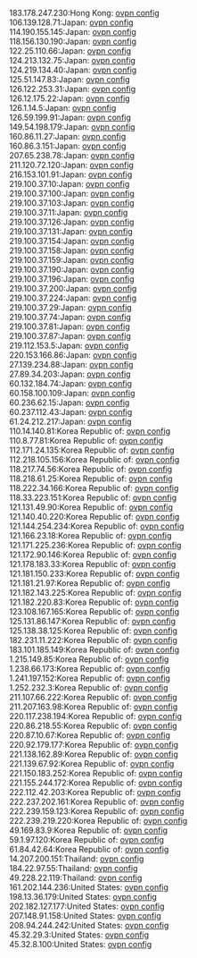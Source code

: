 183.178.247.230:Hong Kong: [ovpn config](vpn/183_178_247_230.ovpn)  
106.139.128.71:Japan: [ovpn config](vpn/106_139_128_71.ovpn)  
114.190.155.145:Japan: [ovpn config](vpn/114_190_155_145.ovpn)  
118.156.130.190:Japan: [ovpn config](vpn/118_156_130_190.ovpn)  
122.25.110.66:Japan: [ovpn config](vpn/122_25_110_66.ovpn)  
124.213.132.75:Japan: [ovpn config](vpn/124_213_132_75.ovpn)  
124.219.134.40:Japan: [ovpn config](vpn/124_219_134_40.ovpn)  
125.51.147.83:Japan: [ovpn config](vpn/125_51_147_83.ovpn)  
126.122.253.31:Japan: [ovpn config](vpn/126_122_253_31.ovpn)  
126.12.175.22:Japan: [ovpn config](vpn/126_12_175_22.ovpn)  
126.1.14.5:Japan: [ovpn config](vpn/126_1_14_5.ovpn)  
126.59.199.91:Japan: [ovpn config](vpn/126_59_199_91.ovpn)  
149.54.198.179:Japan: [ovpn config](vpn/149_54_198_179.ovpn)  
160.86.11.27:Japan: [ovpn config](vpn/160_86_11_27.ovpn)  
160.86.3.151:Japan: [ovpn config](vpn/160_86_3_151.ovpn)  
207.65.238.78:Japan: [ovpn config](vpn/207_65_238_78.ovpn)  
211.120.72.120:Japan: [ovpn config](vpn/211_120_72_120.ovpn)  
216.153.101.91:Japan: [ovpn config](vpn/216_153_101_91.ovpn)  
219.100.37.10:Japan: [ovpn config](vpn/219_100_37_10.ovpn)  
219.100.37.100:Japan: [ovpn config](vpn/219_100_37_100.ovpn)  
219.100.37.103:Japan: [ovpn config](vpn/219_100_37_103.ovpn)  
219.100.37.11:Japan: [ovpn config](vpn/219_100_37_11.ovpn)  
219.100.37.126:Japan: [ovpn config](vpn/219_100_37_126.ovpn)  
219.100.37.131:Japan: [ovpn config](vpn/219_100_37_131.ovpn)  
219.100.37.154:Japan: [ovpn config](vpn/219_100_37_154.ovpn)  
219.100.37.158:Japan: [ovpn config](vpn/219_100_37_158.ovpn)  
219.100.37.159:Japan: [ovpn config](vpn/219_100_37_159.ovpn)  
219.100.37.190:Japan: [ovpn config](vpn/219_100_37_190.ovpn)  
219.100.37.196:Japan: [ovpn config](vpn/219_100_37_196.ovpn)  
219.100.37.200:Japan: [ovpn config](vpn/219_100_37_200.ovpn)  
219.100.37.224:Japan: [ovpn config](vpn/219_100_37_224.ovpn)  
219.100.37.29:Japan: [ovpn config](vpn/219_100_37_29.ovpn)  
219.100.37.74:Japan: [ovpn config](vpn/219_100_37_74.ovpn)  
219.100.37.81:Japan: [ovpn config](vpn/219_100_37_81.ovpn)  
219.100.37.87:Japan: [ovpn config](vpn/219_100_37_87.ovpn)  
219.112.153.5:Japan: [ovpn config](vpn/219_112_153_5.ovpn)  
220.153.166.86:Japan: [ovpn config](vpn/220_153_166_86.ovpn)  
27.139.234.88:Japan: [ovpn config](vpn/27_139_234_88.ovpn)  
27.89.34.203:Japan: [ovpn config](vpn/27_89_34_203.ovpn)  
60.132.184.74:Japan: [ovpn config](vpn/60_132_184_74.ovpn)  
60.158.100.109:Japan: [ovpn config](vpn/60_158_100_109.ovpn)  
60.236.62.15:Japan: [ovpn config](vpn/60_236_62_15.ovpn)  
60.237.112.43:Japan: [ovpn config](vpn/60_237_112_43.ovpn)  
61.24.212.217:Japan: [ovpn config](vpn/61_24_212_217.ovpn)  
110.14.140.81:Korea Republic of: [ovpn config](vpn/110_14_140_81.ovpn)  
110.8.77.81:Korea Republic of: [ovpn config](vpn/110_8_77_81.ovpn)  
112.171.24.135:Korea Republic of: [ovpn config](vpn/112_171_24_135.ovpn)  
112.218.105.156:Korea Republic of: [ovpn config](vpn/112_218_105_156.ovpn)  
118.217.74.56:Korea Republic of: [ovpn config](vpn/118_217_74_56.ovpn)  
118.218.61.25:Korea Republic of: [ovpn config](vpn/118_218_61_25.ovpn)  
118.222.34.166:Korea Republic of: [ovpn config](vpn/118_222_34_166.ovpn)  
118.33.223.151:Korea Republic of: [ovpn config](vpn/118_33_223_151.ovpn)  
121.131.49.90:Korea Republic of: [ovpn config](vpn/121_131_49_90.ovpn)  
121.140.40.220:Korea Republic of: [ovpn config](vpn/121_140_40_220.ovpn)  
121.144.254.234:Korea Republic of: [ovpn config](vpn/121_144_254_234.ovpn)  
121.166.23.18:Korea Republic of: [ovpn config](vpn/121_166_23_18.ovpn)  
121.171.225.236:Korea Republic of: [ovpn config](vpn/121_171_225_236.ovpn)  
121.172.90.146:Korea Republic of: [ovpn config](vpn/121_172_90_146.ovpn)  
121.178.183.33:Korea Republic of: [ovpn config](vpn/121_178_183_33.ovpn)  
121.181.150.233:Korea Republic of: [ovpn config](vpn/121_181_150_233.ovpn)  
121.181.21.97:Korea Republic of: [ovpn config](vpn/121_181_21_97.ovpn)  
121.182.143.225:Korea Republic of: [ovpn config](vpn/121_182_143_225.ovpn)  
121.182.220.83:Korea Republic of: [ovpn config](vpn/121_182_220_83.ovpn)  
123.108.167.165:Korea Republic of: [ovpn config](vpn/123_108_167_165.ovpn)  
125.131.86.147:Korea Republic of: [ovpn config](vpn/125_131_86_147.ovpn)  
125.138.38.125:Korea Republic of: [ovpn config](vpn/125_138_38_125.ovpn)  
182.231.11.222:Korea Republic of: [ovpn config](vpn/182_231_11_222.ovpn)  
183.101.185.149:Korea Republic of: [ovpn config](vpn/183_101_185_149.ovpn)  
1.215.149.85:Korea Republic of: [ovpn config](vpn/1_215_149_85.ovpn)  
1.238.66.173:Korea Republic of: [ovpn config](vpn/1_238_66_173.ovpn)  
1.241.197.152:Korea Republic of: [ovpn config](vpn/1_241_197_152.ovpn)  
1.252.232.3:Korea Republic of: [ovpn config](vpn/1_252_232_3.ovpn)  
211.107.66.222:Korea Republic of: [ovpn config](vpn/211_107_66_222.ovpn)  
211.207.163.98:Korea Republic of: [ovpn config](vpn/211_207_163_98.ovpn)  
220.117.238.194:Korea Republic of: [ovpn config](vpn/220_117_238_194.ovpn)  
220.86.218.55:Korea Republic of: [ovpn config](vpn/220_86_218_55.ovpn)  
220.87.10.67:Korea Republic of: [ovpn config](vpn/220_87_10_67.ovpn)  
220.92.179.177:Korea Republic of: [ovpn config](vpn/220_92_179_177.ovpn)  
221.138.162.89:Korea Republic of: [ovpn config](vpn/221_138_162_89.ovpn)  
221.139.67.92:Korea Republic of: [ovpn config](vpn/221_139_67_92.ovpn)  
221.150.183.252:Korea Republic of: [ovpn config](vpn/221_150_183_252.ovpn)  
221.155.244.172:Korea Republic of: [ovpn config](vpn/221_155_244_172.ovpn)  
222.112.42.203:Korea Republic of: [ovpn config](vpn/222_112_42_203.ovpn)  
222.237.202.161:Korea Republic of: [ovpn config](vpn/222_237_202_161.ovpn)  
222.239.159.123:Korea Republic of: [ovpn config](vpn/222_239_159_123.ovpn)  
222.239.219.220:Korea Republic of: [ovpn config](vpn/222_239_219_220.ovpn)  
49.169.83.9:Korea Republic of: [ovpn config](vpn/49_169_83_9.ovpn)  
59.1.97.120:Korea Republic of: [ovpn config](vpn/59_1_97_120.ovpn)  
61.84.42.64:Korea Republic of: [ovpn config](vpn/61_84_42_64.ovpn)  
14.207.200.151:Thailand: [ovpn config](vpn/14_207_200_151.ovpn)  
184.22.97.55:Thailand: [ovpn config](vpn/184_22_97_55.ovpn)  
49.228.22.119:Thailand: [ovpn config](vpn/49_228_22_119.ovpn)  
161.202.144.236:United States: [ovpn config](vpn/161_202_144_236.ovpn)  
198.13.36.179:United States: [ovpn config](vpn/198_13_36_179.ovpn)  
202.182.127.177:United States: [ovpn config](vpn/202_182_127_177.ovpn)  
207.148.91.158:United States: [ovpn config](vpn/207_148_91_158.ovpn)  
208.94.244.242:United States: [ovpn config](vpn/208_94_244_242.ovpn)  
45.32.29.3:United States: [ovpn config](vpn/45_32_29_3.ovpn)  
45.32.8.100:United States: [ovpn config](vpn/45_32_8_100.ovpn)  
